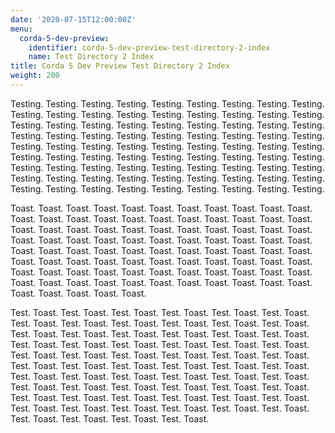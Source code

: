 ```yaml
---
date: '2020-07-15T12:00:00Z'
menu:
  corda-5-dev-preview:
    identifier: corda-5-dev-preview-test-directory-2-index
    name: Test Directory 2 Index
title: Corda 5 Dev Preview Test Directory 2 Index
weight: 200
---
```


Testing. Testing. Testing. Testing. Testing. Testing. Testing. Testing. Testing. Testing. Testing. Testing. Testing. Testing. Testing. Testing. Testing. Testing. Testing. Testing. Testing. Testing. Testing. Testing. Testing. Testing. Testing. Testing. Testing. Testing. Testing. Testing. Testing. Testing. Testing. Testing. Testing. Testing. Testing. Testing. Testing. Testing. Testing. Testing. Testing. Testing. Testing. Testing. Testing. Testing. Testing. Testing. Testing. Testing. Testing. Testing. Testing. Testing. Testing. Testing. Testing. Testing. Testing. Testing. Testing. Testing. Testing. Testing. Testing. Testing. Testing. Testing. Testing. Testing. Testing. Testing. Testing. Testing. Testing. Testing. Testing.

Toast. Toast. Toast. Toast. Toast. Toast. Toast. Toast. Toast. Toast. Toast. Toast. Toast. Toast. Toast. Toast. Toast. Toast. Toast. Toast. Toast. Toast. Toast. Toast. Toast. Toast. Toast. Toast. Toast. Toast. Toast. Toast. Toast. Toast. Toast. Toast. Toast. Toast. Toast. Toast. Toast. Toast. Toast. Toast. Toast. Toast. Toast. Toast. Toast. Toast. Toast. Toast. Toast. Toast. Toast. Toast. Toast. Toast. Toast. Toast. Toast. Toast. Toast. Toast. Toast. Toast. Toast. Toast. Toast. Toast. Toast. Toast. Toast. Toast. Toast. Toast. Toast. Toast. Toast. Toast. Toast. Toast. Toast. Toast. Toast. Toast. Toast. Toast. Toast. Toast. Toast. Toast. Toast.

Test. Toast. Test. Toast. Test. Toast. Test. Toast. Test. Toast. Test. Toast. Test. Toast. Test. Toast. Test. Toast. Test. Toast. Test. Toast. Test. Toast. Test. Toast. Test. Toast. Test. Toast. Test. Toast. Test. Toast. Test. Toast. Test. Toast. Test. Toast. Test. Toast. Test. Toast. Test. Toast. Test. Toast. Test. Toast. Test. Toast. Test. Toast. Test. Toast. Test. Toast. Test. Toast. Test. Toast. Test. Toast. Test. Toast. Test. Toast. Test. Toast. Test. Toast. Test. Toast. Test. Toast. Test. Toast. Test. Toast. Test. Toast. Test. Toast. Test. Toast. Test. Toast. Test. Toast. Test. Toast. Test. Toast. Test. Toast. Test. Toast. Test. Toast. Test. Toast. Test. Toast. Test. Toast. Test. Toast. Test. Toast. Test. Toast. Test. Toast. Test. Toast. Test. Toast. Test. Toast. Test. Toast. Test. Toast. Test. Toast. Test. Toast.
